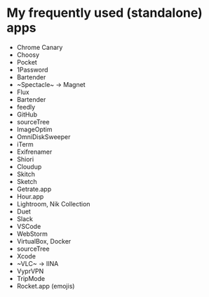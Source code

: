 # My frequently used (standalone) apps

* Chrome Canary
* Choosy
* Pocket
* 1Password
* Bartender
* ~Spectacle~ → Magnet
* Flux
* Bartender
* feedly
* GitHub
* sourceTree
* ImageOptim
* OmniDiskSweeper
* iTerm
* Exifrenamer
* Shiori
* Cloudup
* Skitch
* Sketch
* Getrate.app
* Hour.app
* Lightroom, Nik Collection
* Duet
* Slack
* VSCode
* WebStorm
* VirtualBox, Docker
* sourceTree
* Xcode
* ~VLC~ → IINA
* VyprVPN
* TripMode
* Rocket.app (emojis)
